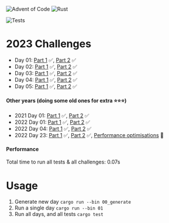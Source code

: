 ![Advent of Code](https://community.alteryx.com/t5/image/serverpage/image-id/269381iE1288FAEB30E4EDA?v=v2)
![Rust](https://img.shields.io/badge/rust-%23000000.svg?style=for-the-badge&logo=rust&logoColor=white)

![Tests](https://github.com/jyelewis/advent-of-code-2023/actions/workflows/tests.yml/badge.svg)

# 2023 Challenges
* Day 01: [Part 1](/src/bin/01a.rs) ✅, [Part 2](/src/bin/01b.rs) ✅
* Day 02: [Part 1](/src/bin/02.rs) ✅, [Part 2](/src/bin/02.rs) ✅
* Day 03: [Part 1](/src/bin/03.rs) ✅, [Part 2](/src/bin/03.rs) ✅
* Day 04: [Part 1](/src/bin/04.rs) ✅, [Part 2](/src/bin/04.rs) ✅
* Day 05: [Part 1](/src/bin/05.rs) ✅, [Part 2](/src/bin/05.rs) ✅


#### Other years (doing some old ones for extra ⭐️⭐️⭐️️)
* 2021 Day 01: [Part 1](/src/bin/2021_01a.rs) ✅, [Part 2](/src/bin/2021_01b.rs) ✅
* 2022 Day 01: [Part 1](/src/bin/2022_01.rs) ✅, [Part 2](/src/bin/2022_01.rs) ✅
* 2022 Day 04: [Part 1](/src/bin/2022_04.rs) ✅, [Part 2](/src/bin/2022_04.rs) ✅
* 2022 Day 23: [Part 1](/src/bin/2022_23.rs) ✅, [Part 2](/src/bin/2022_23.rs) ✅, [Performance optimisations](/src/bin/2022_23_performance.rs) 🐝

#### Performance
Total time to run all tests & all challenges: 0.07s

# Usage
1. Generate new day `cargo run --bin 00_generate`
2. Run a single day `cargo run --bin 01`
3. Run all days, and all tests `cargo test`
